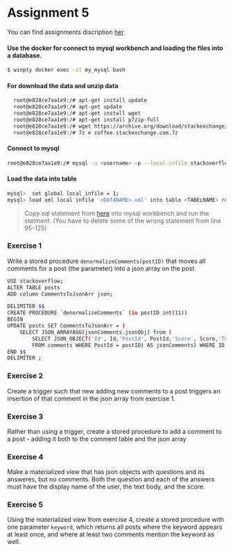 # Assignment 5

You can find assignments discription [her](https://github.com/datsoftlyngby/soft2019spring-databases/blob/master/assignments/assignment5.md)

#### Use the docker for connect to mysql workbench and loading the files into a database.

```sh
$ winpty docker exec -it my_mysql bash
```
#### For download the data and unzip data
```sh
  root@e828ce7aa1e9:/# apt-get install update
  root@e828ce7aa1e9:/# apt-get update
  root@e828ce7aa1e9:/# apt-get install wget
  root@e828ce7aa1e9:/# apt-get install p7zip-full
  root@e828ce7aa1e9:/# wget https://archive.org/download/stackexchange/coffee.stackexchange.com.7z
  root@e828ce7aa1e9:/# 7z e coffee.stackexchange.com.7z
```
#### Connect to mysql 
```sh
root@e828ce7aa1e9:/# mysql -u <username> -p --local-infile stackoverflow
```
#### Load the data into table
```sh
mysql>  set global local_infile = 1;
mysql> load xml local infile '<DATANAME>.xml' into table <TABELNAME> rows identified by '<row>';
```
> Copy sql statement from [here](https://gist.github.com/emanoelbarreiros/c164a60e98a7482cde22) into mysql workbench and run the statment. (You have to delete some of the wrong statement from line 95-125)

 
### Exercise 1
Write a stored procedure `denormalizeComments(postID)` that moves all comments for a post (the parameter) into a json array on the post. 
```sh
USE stackoverflow;
ALTER TABLE posts
ADD column CommentsToJsonArr json;
```
```sh
DELIMITER $$
CREATE PROCEDURE `denormalizeComments` (in postID int(11))
BEGIN
UPDATE posts SET CommentsToJsonArr = (
	SELECT JSON_ARRAYAGG(jsonComments.jsonObj) from (
		SELECT JSON_OBJECT('Id', Id,'PostId', PostId,'Score', Score,'Text', Text,'CreationDate', CreationDate,'UserId', UserId) AS jsonObj
		FROM comments WHERE PostId = postID) AS jsonComments) WHERE ID = postID;
END $$
DELIMITER ;
```

### Exercise 2
Create a trigger such that new adding new comments to a post triggers an insertion of that comment in the json array from exercise 1.

### Exercise 3
Rather than using a trigger, create a stored procedure to add a comment to a post - adding it both to the comment table and the json array

### Exercise 4
Make a materialized view that has json objects with questions and its answeres, but no comments. Both the question and each of the answers must have the display name of the user, the text body, and the score.

### Exercise 5
Using the materialized view from exercise 4, create a stored procedure with one parameter `keyword`, which returns all posts where the keyword appears at least once, and where at least two comments mention the keyword as well.
